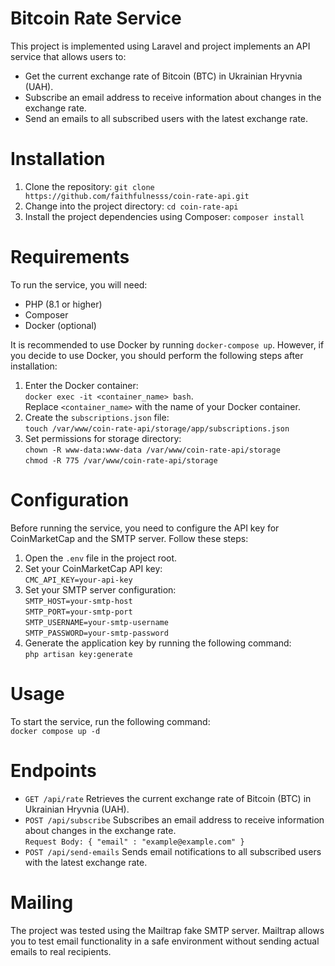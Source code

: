 # Bitcoin Rate Service
This project is implemented using Laravel and project implements an API service that allows users to:
- Get the current exchange rate of Bitcoin (BTC) in Ukrainian Hryvnia (UAH).
- Subscribe an email address to receive information about changes in the exchange rate.
- Send an emails to all subscribed users with the latest exchange rate.
# Installation 
1. Clone the repository:
`git clone https://github.com/faithfulnesss/coin-rate-api.git`
2. Change into the project directory:
`cd coin-rate-api`
3. Install the project dependencies using Composer:
`composer install`
# Requirements
To run the service, you will need:
- PHP (8.1 or higher)
- Composer
- Docker (optional)

It is recommended to use Docker by running `docker-compose up`. However, if you decide to use Docker, you should perform the following steps after installation:
1. Enter the Docker container:  
```docker exec -it <container_name> bash```.  
Replace `<container_name>` with the name of your Docker container.
2. Create the `subscriptions.json` file:  
```touch /var/www/coin-rate-api/storage/app/subscriptions.json```
3. Set permissions for storage directory:  
```chown -R www-data:www-data /var/www/coin-rate-api/storage```  
```chmod -R 775 /var/www/coin-rate-api/storage```
# Configuration
Before running the service, you need to configure the API key for CoinMarketCap and the SMTP server. Follow these steps:
1. Open the `.env` file in the project root.
2. Set your CoinMarketCap API key:  
```CMC_API_KEY=your-api-key```
3. Set your SMTP server configuration:  
`SMTP_HOST=your-smtp-host`  
`SMTP_PORT=your-smtp-port`  
`SMTP_USERNAME=your-smtp-username`  
`SMTP_PASSWORD=your-smtp-password`  
4. Generate the application key by running the following command:  
`php artisan key:generate`
# Usage
To start the service, run the following command:  
`docker compose up -d`
# Endpoints
- `GET /api/rate`
  Retrieves the current exchange rate of Bitcoin (BTC) in Ukrainian Hryvnia (UAH).
- `POST /api/subscribe`
  Subscribes an email address to receive information about changes in the exchange rate.  
  `Request Body: { "email" : "example@example.com" }`
- `POST /api/send-emails`
  Sends email notifications to all subscribed users with the latest exchange rate.
# Mailing
The project was tested using the Mailtrap fake SMTP server. Mailtrap allows you to test email functionality in a safe environment without sending actual emails to real recipients.

